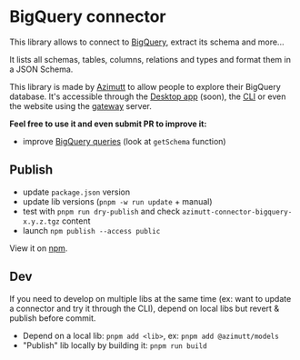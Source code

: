 # BigQuery connector

This library allows to connect to [BigQuery](https://cloud.google.com/bigquery), extract its schema and more...

It lists all schemas, tables, columns, relations and types and format them in a JSON Schema.

This library is made by [Azimutt](https://azimutt.app) to allow people to explore their BigQuery database.
It's accessible through the [Desktop app](../../desktop) (soon), the [CLI](https://www.npmjs.com/package/azimutt) or even the website using the [gateway](../../gateway) server.

**Feel free to use it and even submit PR to improve it:**

- improve [BigQuery queries](./src/bigquery.ts) (look at `getSchema` function)

## Publish

- update `package.json` version
- update lib versions (`pnpm -w run update` + manual)
- test with `pnpm run dry-publish` and check `azimutt-connector-bigquery-x.y.z.tgz` content
- launch `npm publish --access public`

View it on [npm](https://www.npmjs.com/package/@azimutt/connector-bigquery).

## Dev

If you need to develop on multiple libs at the same time (ex: want to update a connector and try it through the CLI), depend on local libs but revert & publish before commit.

- Depend on a local lib: `pnpm add <lib>`, ex: `pnpm add @azimutt/models`
- "Publish" lib locally by building it: `pnpm run build`

